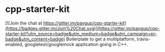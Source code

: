 # cpp-starter-kit

[![Join the chat at https://gitter.im/pavgup/cpp-starter-kit](https://badges.gitter.im/Join%20Chat.svg)](https://gitter.im/pavgup/cpp-starter-kit?utm_source=badge&utm_medium=badge&utm_campaign=pr-badge&utm_content=badge)
Boilerplate to get a multiplatform, travis-enabled, googletest/googlemock application going in C++.
